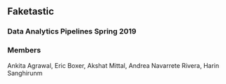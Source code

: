 ## Faketastic
### Data Analytics Pipelines Spring 2019

### Members
Ankita Agrawal, Eric Boxer, Akshat Mittal, Andrea Navarrete Rivera, Harin Sanghirunm
